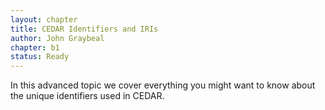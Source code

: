 ```yaml
---
layout: chapter
title: CEDAR Identifiers and IRIs
author: John Graybeal
chapter: b1
status: Ready
---
```


In this advanced topic we cover everything you might want to know about the unique identifiers used in CEDAR. 
